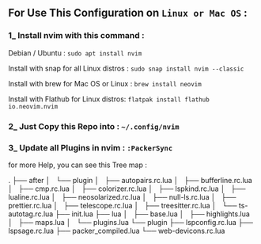 ## For Use This Configuration on `Linux or Mac OS` :
  
### 1_ Install nvim with this command :
Debian / Ubuntu : 
    `sudo apt install nvim`

                         
                        
Install with snap for all Linux distros : `sudo snap install nvim --classic`

                        
                        
Install with brew for Mac OS or Linux : `brew install neovim`

                        
                        
Install with Flathub for Linux distros: `flatpak install flathub io.neovim.nvim`


### 2_ Just Copy this Repo into : `~/.config/nvim`

### 3_ Update all Plugins in nvim : `:PackerSync`

for more Help, you can see this Tree map : 

.
├── after
│   └── plugin
│       ├── autopairs.rc.lua
│       ├── bufferline.rc.lua
│       ├── cmp.rc.lua
│       ├── colorizer.rc.lua
│       ├── lspkind.rc.lua
│       ├── lualine.rc.lua
│       ├── neosolarized.rc.lua
│       ├── null-ls.rc.lua
│       ├── prettier.rc.lua
│       ├── telescope.rc.lua
│       ├── treesitter.rc.lua
│       └── ts-autotag.rc.lua
├── init.lua
├── lua
│   ├── base.lua
│   ├── highlights.lua
│   ├── maps.lua
│   └── plugins.lua
└── plugin
    ├── lspconfig.rc.lua
    ├── lspsage.rc.lua
    ├── packer_compiled.lua
    └── web-devicons.rc.lua
